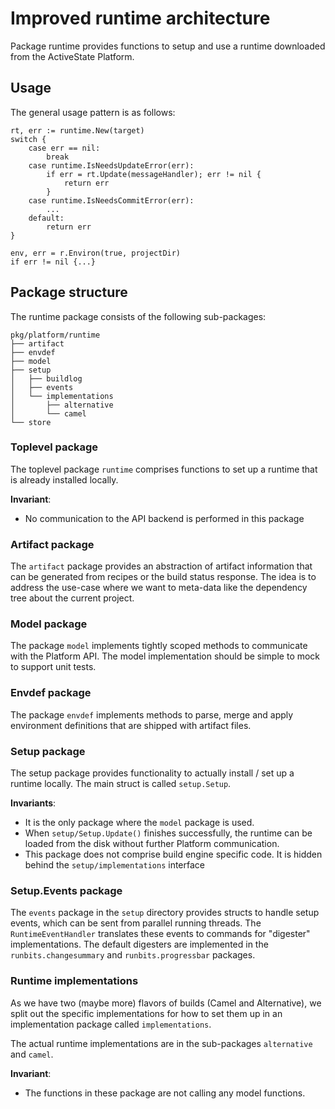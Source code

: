 # Improved runtime architecture

Package runtime provides functions to setup and use a runtime downloaded from
the ActiveState Platform.

## Usage

The general usage pattern is as follows:

	rt, err := runtime.New(target)
	switch {
		case err == nil:
			break
		case runtime.IsNeedsUpdateError(err):
			if err = rt.Update(messageHandler); err != nil {
				return err
			}
		case runtime.IsNeedsCommitError(err):
			...
		default:
			return err
	}

	env, err = r.Environ(true, projectDir)
	if err != nil {...}

## Package structure

The runtime package consists of the following sub-packages:

	pkg/platform/runtime
	├── artifact
	├── envdef
	├── model
	├── setup
	│   ├── buildlog
	│   ├── events
	│   └── implementations
	│       ├── alternative
	│       └── camel
	└── store

### Toplevel package

The toplevel package `runtime` comprises functions to set up a runtime that
is already installed locally.

**Invariant**:

- No communication to the API backend is performed in this package

### Artifact package

The `artifact` package provides an abstraction of artifact information that
can be generated from recipes or the build status response. The idea is to
address the use-case where we want to meta-data like the dependency tree
about the current project.

### Model package

The package `model` implements tightly scoped methods to communicate with the
Platform API.  The model implementation should be simple to mock to support unit tests.

### Envdef package


The package `envdef` implements methods to parse, merge and apply environment definitions that are shipped with artifact files.

### Setup package

The setup package provides functionality to actually install / set up a
runtime locally.  The main struct is called `setup.Setup`.

**Invariants**:

- It is the only package where the `model` package is used.
- When `setup/Setup.Update()` finishes successfully, the runtime can
be loaded from the disk without further Platform communication.
- This package does not comprise build engine specific code. It is hidden
behind the `setup/implementations` interface

### Setup.Events package

The `events` package in the `setup` directory provides structs to handle setup events, which can be sent from parallel running threads.  The `RuntimeEventHandler` translates these events to commands for "digester" implementations.  The default digesters are implemented in the `runbits.changesummary` and `runbits.progressbar` packages.

### Runtime implementations

As we have two (maybe more) flavors of builds (Camel and Alternative), we split out the specific implementations for how to set them up in an implementation package called `implementations`.

The actual runtime implementations are in the sub-packages `alternative` and `camel`.

**Invariant**:

- The functions in these package are not calling any model functions.
